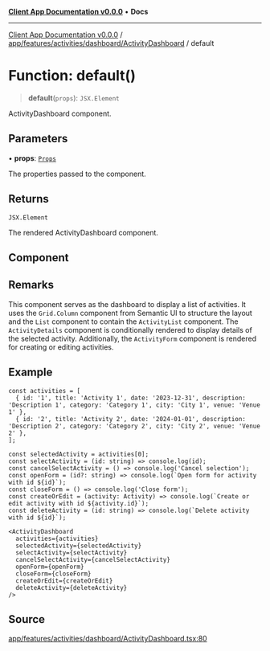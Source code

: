 [**Client App Documentation v0.0.0**](../../../../../../README.md) • **Docs**

***

[Client App Documentation v0.0.0](../../../../../../README.md) / [app/features/activities/dashboard/ActivityDashboard](../README.md) / default

# Function: default()

> **default**(`props`): `JSX.Element`

ActivityDashboard component.

## Parameters

• **props**: [`Props`](../interfaces/Props.md)

The properties passed to the component.

## Returns

`JSX.Element`

The rendered ActivityDashboard component.

## Component

## Remarks

This component serves as the dashboard to display a list of activities.
It uses the `Grid.Column` component from Semantic UI to structure the layout
and the `List` component to contain the `ActivityList` component.
The `ActivityDetails` component is conditionally rendered to display details
of the selected activity. Additionally, the `ActivityForm` component is rendered
for creating or editing activities.

## Example

```tsx
const activities = [
  { id: '1', title: 'Activity 1', date: '2023-12-31', description: 'Description 1', category: 'Category 1', city: 'City 1', venue: 'Venue 1' },
  { id: '2', title: 'Activity 2', date: '2024-01-01', description: 'Description 2', category: 'Category 2', city: 'City 2', venue: 'Venue 2' },
];

const selectedActivity = activities[0];
const selectActivity = (id: string) => console.log(id);
const cancelSelectActivity = () => console.log('Cancel selection');
const openForm = (id?: string) => console.log(`Open form for activity with id ${id}`);
const closeForm = () => console.log('Close form');
const createOrEdit = (activity: Activity) => console.log(`Create or edit activity with id ${activity.id}`);
const deleteActivity = (id: string) => console.log(`Delete activity with id ${id}`);

<ActivityDashboard
  activities={activities}
  selectedActivity={selectedActivity}
  selectActivity={selectActivity}
  cancelSelectActivity={cancelSelectActivity}
  openForm={openForm}
  closeForm={closeForm}
  createOrEdit={createOrEdit}
  deleteActivity={deleteActivity}
/>
```

## Source

[app/features/activities/dashboard/ActivityDashboard.tsx:80](https://github.com/jimmykurian/Reactivities/blob/f260f6ff0faf6b2149127afa0fc1621dce7138ca/client-app/src/app/features/activities/dashboard/ActivityDashboard.tsx#L80)
